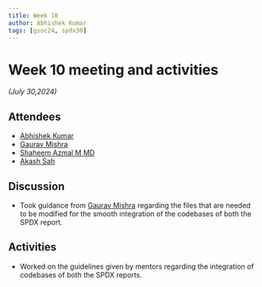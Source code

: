 ```yaml
---
title: Week 10
author: Abhishek Kumar
tags: [gsoc24, spdx30]
---
```

<!--
SPDX-License-Identifier: CC-BY-SA-4.0
SPDX-FileCopyrightText: 2024 Abhishek Kumar <akumar17871@gmail.com>
-->

# Week 10 meeting and activities

_(July 30,2024)_

## Attendees

* [Abhishek Kumar](https://github.com/abhi-kumar17871)
* [Gaurav Mishra](https://github.com/GMishx)
* [Shaheem Azmal M MD](https://github.com/shaheemazmalmmd)
* [Akash Sah](https://github.com/Akashsah2003)

## Discussion

* Took guidance from [Gaurav Mishra](https://github.com/GMishx) regarding the files that are needed to be modified for the smooth integration of the codebases of both the SPDX report.

## Activities

* Worked on the guidelines given by mentors regarding the integration of codebases of both the SPDX reports.

